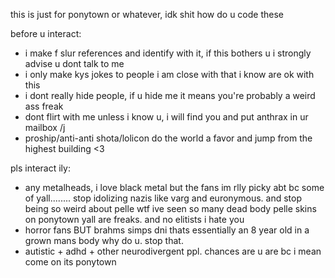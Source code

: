 this is just for ponytown or whatever, idk shit how do u code these

before u interact:

- i make f slur references and identify with it, if this bothers u i strongly advise u dont talk to me
- i only make kys jokes to people i am close with that i know are ok with this
- i dont really hide people, if u hide me it means you're probably a weird ass freak
- dont flirt with me unless i know u, i will find you and put anthrax in ur mailbox /j
- proship/anti-anti shota/lolicon do the world a favor and jump from the highest building <3

pls interact ily:

- any metalheads, i love black metal but the fans im rlly picky abt bc some of yall........ stop idolizing nazis like varg and euronymous. and stop being so weird about pelle wtf ive seen so many dead body pelle skins on ponytown yall are freaks. and no elitists i hate you
- horror fans BUT brahms simps dni thats essentially an 8 year old in a grown mans body why do u. stop that.
- autistic + adhd + other neurodivergent ppl. chances are u are bc i mean come on its ponytown
